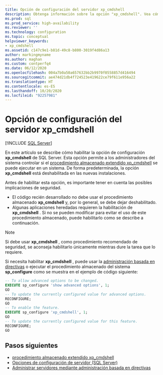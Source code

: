```yaml
---
title: Opción de configuración del servidor xp_cmdshell
description: Obtenga información sobre la opción "xp_cmdshell". Vea cómo controla si SQL Server puede ejecutar el procedimiento almacenado extendido "xp_cmdshell". Averigüe cómo activarlo.
ms.prod: sql
ms.prod_service: high-availability
ms.reviewer: ''
ms.technology: configuration
ms.topic: conceptual
helpviewer_keywords:
- xp_cmdshell
ms.assetid: c147c9e1-b81d-49c8-b800-3019f4d86a13
author: markingmyname
ms.author: maghan
ms.custom: contperfq4
ms.date: 06/12/2020
ms.openlocfilehash: 004a7b0a50a657632bb2b9970f0558857d416494
ms.sourcegitcommit: ae474d21db4f724523e419622ce79f611e956a22
ms.translationtype: HT
ms.contentlocale: es-ES
ms.lasthandoff: 10/20/2020
ms.locfileid: "92257981"
---
```

# <a name="xp_cmdshell-server-configuration-option"></a>Opción de configuración del servidor xp_cmdshell

 [!INCLUDE [SQL Server](../../includes/applies-to-version/sqlserver.md)]

En este artículo se describe cómo habilitar la opción de configuración **xp_cmdshell** de SQL Server. Esta opción permite a los administradores del sistema controlar si el [procedimiento almacenado extendido xp_cmdshell](../../relational-databases/system-stored-procedures/xp-cmdshell-transact-sql.md) se puede ejecutar en un sistema. De forma predeterminada, la opción **xp_cmdshell** está deshabilitada en las nuevas instalaciones.

Antes de habilitar esta opción, es importante tener en cuenta las posibles implicaciones de seguridad.

- El código recién desarrollado no debe usar el procedimiento almacenado **xp_cmdshell** y, por lo general, se debe dejar deshabilitado.
- Algunas aplicaciones heredadas requieren la habilitación de **xp_cmdshell** . Si no se pueden modificar para evitar el uso de este procedimiento almacenado, puede habilitarlo como se describe a continuación.

> [!NOTE]  
> Si debe usar **xp_cmdshell** , como procedimiento recomendado de seguridad, se aconseja habilitarlo únicamente mientras dure la tarea que lo requiere.

Si necesita habilitar **xp_cmdshell** , puede usar la [administración basada en directivas](../../relational-databases/policy-based-management/administer-servers-by-using-policy-based-management.md) o ejecutar el procedimiento almacenado del sistema **sp_configure** como se muestra en el ejemplo de código siguiente:  
  
``` sql
-- To allow advanced options to be changed.  
EXECUTE sp_configure 'show advanced options', 1;  
GO  
-- To update the currently configured value for advanced options.  
RECONFIGURE;  
GO  
-- To enable the feature.  
EXECUTE sp_configure 'xp_cmdshell', 1;  
GO  
-- To update the currently configured value for this feature.  
RECONFIGURE;  
GO  
```  
  
## <a name="next-steps"></a>Pasos siguientes

- [procedimiento almacenado extendido xp_cmdshell](../../relational-databases/system-stored-procedures/xp-cmdshell-transact-sql.md)
- [Opciones de configuración de servidor (SQL Server)](server-configuration-options-sql-server.md)
- [Administrar servidores mediante administración basada en directivas](../../relational-databases/policy-based-management/administer-servers-by-using-policy-based-management.md)  
